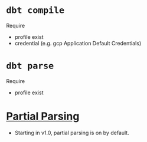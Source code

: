 # `dbt compile`
Require
- profile exist
- credential (e.g. gcp Application Default Credentials)

# `dbt parse`
Require
- profile exist

# [Partial Parsing](https://docs.getdbt.com/reference/parsing#partial-parsing)
- Starting in v1.0, partial parsing is on by default.

